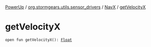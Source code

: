 [PowerUp](../../index.md) / [org.stormgears.utils.sensor_drivers](../index.md) / [NavX](index.md) / [getVelocityX](./get-velocity-x.md)

# getVelocityX

`open fun getVelocityX(): `[`Float`](https://kotlinlang.org/api/latest/jvm/stdlib/kotlin/-float/index.html)